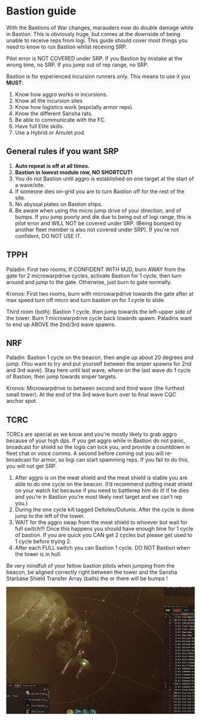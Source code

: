 # Bastion guide

With the Bastions of War changes, marauders now do double damage while in Bastion. This is obviously huge, but comes at the downside of being unable to receive reps from logi. This guide should cover most things you need to know to run Bastion whilst receving SRP.

Pilot error is NOT COVERED under SRP. If you Bastion by mistake at the wrong time, no SRP. If you jump out of rep range, no SRP.

Bastion is for experienced incursion runners only. This means to use it you **MUST**:

1.  Know how aggro works in incursions.
2.  Know all the incursion sites
3.  Know how logistics work (espcially armor reps).
4.  Know the different Sansha rats.
5.  Be able to communicate with the FC.
6.  Have full Elite skills.
7.  Use a Hybrid or Amulet pod.

## General rules if you want SRP

1.  **Auto repeat is off at all times.**
2.  **Bastion in lowest module row, NO SHORTCUT!**
3.  You do not Bastion until aggro is established on one target at the start of a wave/site.
4.  If someone dies on-grid you are to turn Bastion off for the rest of the site.
6.  No abyssal plates on Bastion ships.
7.  Be aware when using the micro jump drive of your direction, and of bumps. If you jump poorly and die due to being out of logi range, this is pilot error and WILL NOT be covered under SRP. (Being bumped by another fleet member is also not covered under SRP). If you're not confident, DO NOT USE IT.

## TPPH

Paladin: First two rooms, If CONFIDENT WITH MJD, burn AWAY from the gate for 2 microwarpdrive cycles, activate Bastion for 1 cycle, then turn around and jump to the gate. Otherwise, just burn to gate normally.

Kronos: First two rooms, burn with microwarpdrive towards the gate after at max speed turn off micro and turn bastion on for 1 cycle to slide.

Third room (both): Bastion 1 cycle, then jump towards the left-upper side of the tower. Burn 1 microwarpdrive cycle back towards spawn. Paladins want to end up ABOVE the 2nd/3rd wave spawns.

## NRF

Paladin: Bastion 1 cycle on the beacon, then angle up about 20 degrees and jump. (You want to try and put yourself between the sniper spawns for 2nd and 3rd wave). Stay here until last wave, where on the last wave do 1 cycle of Bastion, then jump towards sniper targets.

Kronos: Microwarpdrive to between second and third wave (the furthest small tower). At the end of the 3rd wave burn over to final wave CQC anchor spot.

## TCRC

TCRCs are special as we know and you're mostly likely to grab aggro because of your high dps. If you get aggro while in Bastion do not panic, broadcast for shield so the logis can lock you, and provide a countdown in fleet chat or voice comms. A second before coming out you will re-broadcast for armor, so logi can start spamming reps. If you fail to do this, you will not get SRP.

1.  After aggro is on the meat shield and the meat shield is stable you are able to do one cycle on the beacon. (I’d recommend putting meat shield on your watch list because if you need to battlerep him do it! If he dies and you’re in Bastion you’re most likely next target and we can’t rep you.)
2.  During the one cycle kill tagged Deltoles/Outunis. After the cycle is done jump to the left of the tower.
3.  WAIT for the aggro swap from the meat shield to whoever but wait for full switch!!! Once this happens you should have enough time for 1 cycle of bastion. If you are quick you CAN get 2 cycles but please get used to 1 cycle before trying 2.
4.  After each FULL switch you can Bastion 1 cycle. DO NOT Bastion when the tower is in hull.

Be very mindfull of your fellow bastion pilots when jumping from the beacon, be aligned correctly right between the tower and the Sansha Starbase Shield Transfer Array (balls) the or there will be bumps !

![](bumpwarning.png)
